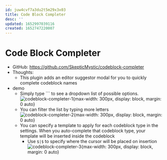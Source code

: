 ```yaml
---
id: juw4cvf7a3du2t5m29x3x03
title: Code Block Completer
desc: ''
updated: 1652997039116
created: 1652747220007
---
```

# Code Block Completer

- GitHub: https://github.com/SkepticMystic/codeblock-completer
- Thoughts:
    - This plugin adds an editor suggestor modal for you to quickly complete codeblock names
- demo 
    - Simply type ``` to see a dropdown list of possible options. ![codeblock-completer-1](https://camo.githubusercontent.com/042dd844ca6dd53c81aceb8c0155e074f1a952bc6c362d17d31230de948f6ade/68747470733a2f2f692e696d6775722e636f6d2f484637394849722e706e67){max-width: 300px, display: block, margin: 0 auto}
    - You can filter the list by typing more letters ![codeblock-completer-2](https://camo.githubusercontent.com/e4af0220e782d3365c7bb9c7ad817dfc83369e4f8752a0aec732c000c41bb7ae/68747470733a2f2f692e696d6775722e636f6d2f3759794a7657372e706e67){max-width: 300px, display: block, margin: 0 auto}
    - You can specify a template to apply for each codeblock type in the settings. When you auto-complete that codeblock type, your template will be inserted inside the codeblock
        - Use `$|$` to specify where the cursor will be placed on insertion ![codeblock-completer-3](https://user-images.githubusercontent.com/70717676/168616656-b641b327-5064-472c-9137-41dfca008bd7.png){max-width: 300px, display: block, margin: 0 auto}